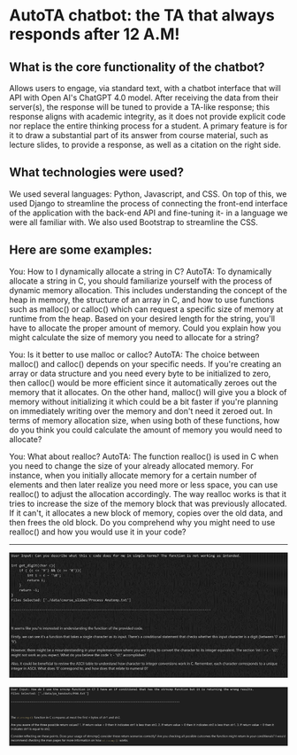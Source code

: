 # AutoTA chatbot: the TA that always responds after 12 A.M!

## What is the core functionality of the chatbot?
Allows users to engage, via standard text, with a chatbot interface that will API with Open AI's ChatGPT 4.0 model. After receiving the data from their server(s), the response will be tuned to provide a TA-like response; this response aligns with academic integrity, as it does not provide explicit code nor replace the entire thinking process for a student. A primary feature is for it to draw a substantial part of its answer from course material, such as lecture slides, to provide a response, as well as a citation on the right side. 
## What technologies were used?
We used several languages: Python, Javascript, and CSS. On top of this, we used Django to streamline the process of connecting the front-end interface of the application with the back-end API and fine-tuning it- in a language we were all familiar with. We also used Bootstrap to streamline the CSS.

## Here are some examples:

You:
How to I dynamically allocate a string in C?
AutoTA:
To dynamically allocate a string in C, you should familiarize yourself with the process of dynamic memory allocation. This includes understanding the concept of the heap in memory, the structure of an array in C, and how to use functions such as malloc() or calloc() which can request a specific size of memory at runtime from the heap. Based on your desired length for the string, you'll have to allocate the proper amount of memory. Could you explain how you might calculate the size of memory you need to allocate for a string?

You:
Is it better to use malloc or calloc?
AutoTA:
The choice between malloc() and calloc() depends on your specific needs. If you're creating an array or data structure and you need every byte to be initialized to zero, then calloc() would be more efficient since it automatically zeroes out the memory that it allocates. On the other hand, malloc() will give you a block of memory without initializing it which could be a bit faster if you're planning on immediately writing over the memory and don't need it zeroed out. In terms of memory allocation size, when using both of these functions, how do you think you could calculate the amount of memory you would need to allocate?

You:
What about realloc?
AutoTA:
The function realloc() is used in C when you need to change the size of your already allocated memory. For instance, when you initially allocate memory for a certain number of elements and then later realize you need more or less space, you can use realloc() to adjust the allocation accordingly. The way realloc works is that it tries to increase the size of the memory block that was previously allocated. If it can't, it allocates a new block of memory, copies over the old data, and then frees the old block. Do you comprehend why you might need to use realloc() and how you would use it in your code?

-------------------------------

 ![first image](/firstImage.png)

 ![secondimage](/secondIMgae.png)


